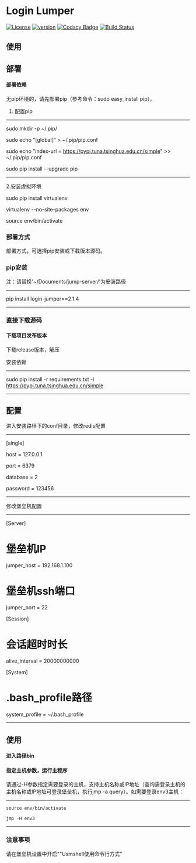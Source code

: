 # Login Lumper

[![License](https://img.shields.io/badge/License-Apache%202.0-blue.svg)](http://github.com/hhyo/archery/blob/master/LICENSE)
[![version](https://img.shields.io/badge/python-3.7.5-blue.svg)](https://www.python.org/downloads/release/python-375/)
[![Codacy Badge](https://api.codacy.com/project/badge/Grade/5c735378085b404caf09a441238ad034)](https://www.codacy.com/manual/sunnywalden/login-jumper?utm_source=github.com&amp;utm_medium=referral&amp;utm_content=sunnywalden/login-jumper&amp;utm_campaign=Badge_Grade)
[![Build Status](https://travis-ci.org/sunnywalden/login-jumper.svg?branch=master)](https://travis-ci.org/sunnywalden/login-jumper)

## 使用


## 部署

#### 部署依赖

无pip环境的，请先部署pip（参考命令：sudo easy_install pip）。

1. 配置pip

---

sudo mkdir -p ~/.pip/
        
sudo echo "[global]" > ~/.pip/pip.conf
    
sudo echo "index-url = https://pypi.tuna.tsinghua.edu.cn/simple" >> ~/.pip/pip.conf

sudo pip install --upgrade pip

---

2.安装虚拟环境

sudo pip install virtualenv

virtualenv --no-site-packages env

source env/bin/activate

### 部署方式 

部署方式，可选择pip安装或下载版本源码。

### pip安装

注：请替换'~/Documents/jump-server/'为安装路径

---

pip install login-jumper==2.1.4

---

### 直接下载源码

#### 下载项目发布版本

下载release版本，解压

安装依赖

---

sudo pip install -r requirements.txt -i https://pypi.tuna.tsinghua.edu.cn/simple

---


## 配置

进入安装路径下的conf目录，修改redis配置

---


[single]

host = 127.0.0.1

port = 6379

database = 2

password = 123456

---

修改堡垒机配置

---


[Server]

# 堡垒机IP

jumper_host = 192.168.1.100

# 堡垒机ssh端口

jumper_port = 22


[Session]

# 会话超时时长

alive_interval = 20000000000


[System]

# .bash_profile路径

system_profile = ~/.bash_profile

---

## 使用

#### 进入路径bin

#### 指定主机参数，运行主程序

请通过-H参数指定需要登录的主机，支持主机名称或IP地址（查询需登录主机的主机名称或IP地址可登录堡垒机，执行jmp -a query）。如需要登录env3主机：

---
    source env/bin/activate
    
    jmp -H env3

---


### 注意事项

请在堡垒机设置中开启""Usmshell使用命令行方式"

